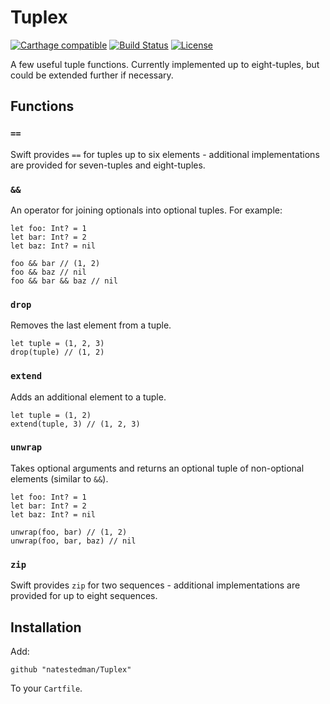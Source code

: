 # Tuplex
[![Carthage compatible](https://img.shields.io/badge/Carthage-compatible-4BC51D.svg?style=flat)](https://github.com/Carthage/Carthage)
[![Build Status](https://travis-ci.org/natestedman/Tuplex.svg?branch=master)](https://travis-ci.org/natestedman/Tuplex)
[![License](https://img.shields.io/badge/license-Creative%20Commons%20Zero%20v1.0%20Universal-blue.svg)](https://creativecommons.org/publicdomain/zero/1.0/)

A few useful tuple functions. Currently implemented up to eight-tuples, but could be extended further if necessary.

## Functions
### `==`
Swift provides `==` for tuples up to six elements - additional implementations are provided for seven-tuples and eight-tuples.

### `&&`
An operator for joining optionals into optional tuples. For example:

    let foo: Int? = 1
    let bar: Int? = 2
    let baz: Int? = nil
    
    foo && bar // (1, 2)
    foo && baz // nil
    foo && bar && baz // nil

### `drop`
Removes the last element from a tuple.

    let tuple = (1, 2, 3)
    drop(tuple) // (1, 2)

### `extend`
Adds an additional element to a tuple.

    let tuple = (1, 2)
    extend(tuple, 3) // (1, 2, 3)

### `unwrap`
Takes optional arguments and returns an optional tuple of non-optional elements (similar to `&&`).

    let foo: Int? = 1
    let bar: Int? = 2
    let baz: Int? = nil
    
    unwrap(foo, bar) // (1, 2)
    unwrap(foo, bar, baz) // nil

### `zip`
Swift provides `zip` for two sequences - additional implementations are provided for up to eight sequences.

## Installation

Add:

    github "natestedman/Tuplex"

To your `Cartfile`.
